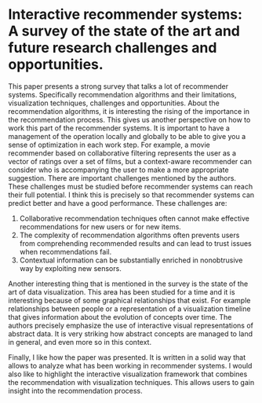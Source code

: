 # Interactive recommender systems: A survey of the state of the art and future research challenges and opportunities.

This paper presents a strong survey that talks a lot of recommender systems. Specifically recommendation algorithms and 
their limitations, visualization techniques, challenges and opportunities. 
About the recommendation algorithms, it is interesting the rising of the importance in the recommendation process. 
This gives us another perspective on how to work this part of the recommender systems. 
It is important to have a management of the operation locally and globally to be able to give you a sense of optimization in each work step. 
For example, a movie recommender based on collaborative filtering represents the user as a vector of ratings over a set of films, 
but a context-aware recommender can consider who is accompanying the user  to make a more appropriate suggestion. 
There are important challenges mentioned by the authors. These challenges must be studied before recommender systems can reach their full potential.
I think this is precisely so that recommender systems can predict better and have a good performance. These challenges are:

1. Collaborative recommendation techniques often cannot make effective recommendations for new users or for new items.
2. The complexity of recommendation algorithms often prevents users from comprehending recommended results and can lead to trust issues when recommendations fail.
3. Contextual information can be substantially enriched in nonobtrusive way by exploiting new sensors.

Another interesting thing that is mentioned in the survey is the state of the art of data visualization. 
This area has been studied for a time and it is interesting because of some graphical relationships that exist. 
For example relationships between people or a representation of a visualization timeline that gives information about the evolution of concepts over time. 
The authors precisely emphasize the use of interactive visual representations of abstract data. 
It is very striking how abstract concepts are managed to land in general, and even more so in this context.

Finally, I like how the paper was presented. It is written in a solid way that allows to analyze what has been working in recommender systems. 
I would also like to highlight the interactive visualization framework that combines the recommendation with visualization techniques. 
This allows users to gain insight into the recommendation process.
